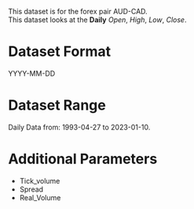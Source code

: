 This dataset is for the forex pair AUD-CAD.    
This dataset looks at the **Daily** _Open_, _High_, _Low_, _Close_.   

# Dataset Format  

YYYY-MM-DD    

# Dataset Range    

Daily Data from: 1993-04-27 to 2023-01-10.    

# Additional Parameters    

* Tick_volume    
* Spread    
* Real_Volume    
 
